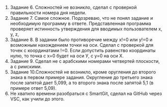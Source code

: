 1. Задание 6. Сложностей не возникло, сделал с проверкой правильности номера дня недели.
2. Задание 7. Самое сложное. Подозреваю, что не понял задание и необходимую программу в ответе. Представленная программа проверяет истинность утверждения для вводимых пользователем x, y, z,
3. Задание 8. В задании было противоречие между х!=0 или у!=0 и возможным нахождением точки на оси. Сделал с проверкой для точек с координатами !=0. Если допустить равенство координаты нулю, то точка с х=0 будет на оси У, с у=0 на оси Х.
4. Задание 9. Сделал не с арабскими номерами четвертей плоскости, а с римскими.
5. Задание 10.Сложностей не возникло, кроме оругления до второго знака в первом примере задания. Округление до третьего знака после запятой дает 5,099, а то второго знака после запятой 5,1 (в примере ответ 5,09).
6. Не хватило времени разобраться с SmartGit, сделал на GitHub через VSC, как учили до этого.